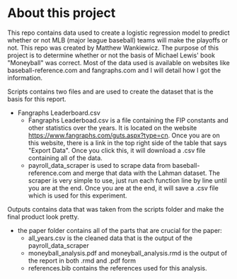 # About this project

This repo contains data used to create a logistic regression model to predict whether or not MLB (major league baseball) teams will make the playoffs or not. This repo was created by Matthew Wankiewicz. The purpose of this project is to determine whether or not the basis of Michael Lewis' book "Moneyball" was correct. Most of the data used is available on websites like baseball-reference.com and fangraphs.com and I will detail how I got the information.

Scripts contains two files and are used to create the dataset that is the basis for this report.
- Fangraphs Leaderboard.csv 
  - Fangraphs Leaderboad.csv is a file containing the FIP constants and other statistics over the years. It is located on the website https://www.fangraphs.com/guts.aspx?type=cn. Once you are on this website, there is a link in the top right side of the table that says "Export Data". Once you click this, it will download a .csv file containing all of the data.
  - payroll_data_scraper is used to scrape data from baseball-reference.com and merge that data with the Lahman dataset. The scraper is very simple to use, just run each function line by line until you are at the end. Once you are at the end, it will save a .csv file which is used for this experiment.
  
Outputs contains data that was taken from the scripts folder and make the final product look pretty.
- the paper folder contains all of the parts that are crucial for the paper:
  - all_years.csv is the cleaned data that is the output of the payroll_data_scraper
  - moneyball_analysis.pdf and moneyball_analysis.rmd is the output of the report in both .rmd and .pdf form
  - references.bib contains the references used for this analysis.